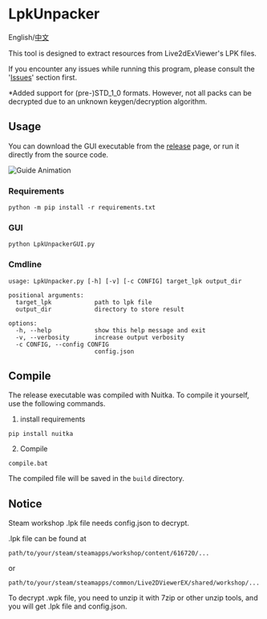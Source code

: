 # LpkUnpacker
English/[中文](https://github.com/ihopenot/LpkUnpacker/blob/master/README.md)

This tool is designed to extract resources from Live2dExViewer's LPK files.

If you encounter any issues while running this program, please consult the '[Issues](https://github.com/ihopenot/LpkUnpacker/issues)' section first.

*Added support for (pre-)STD_1_0 formats.
However, not all packs can be decrypted due to an unknown keygen/decryption algorithm.

## Usage

You can download the GUI executable from the [release](https://github.com/ihopenot/LpkUnpacker/releases) page, or run it directly from the source code.

![Guide Animation](Img/Guide.gif)

### Requirements
`python -m pip install -r requirements.txt`

### GUI
```
python LpkUnpackerGUI.py
```

### Cmdline
```
usage: LpkUnpacker.py [-h] [-v] [-c CONFIG] target_lpk output_dir

positional arguments:
  target_lpk            path to lpk file
  output_dir            directory to store result

options:
  -h, --help            show this help message and exit
  -v, --verbosity       increase output verbosity
  -c CONFIG, --config CONFIG
                        config.json
```

## Compile

The release executable was compiled with Nuitka. To compile it yourself, use the following commands.

1. install requirements
```
pip install nuitka
```

2. Compile
```
compile.bat
```

The compiled file will be saved in the `build` directory.

## Notice

Steam workshop .lpk file needs config.json to decrypt.

.lpk file can be found at 

`path/to/your/steam/steamapps/workshop/content/616720/...` 

or 

`path/to/your/steam/steamapps/common/Live2DViewerEX/shared/workshop/...`


To decrypt .wpk file, you need to unzip it with 7zip or other unzip tools, and you will get .lpk file and config.json. 
